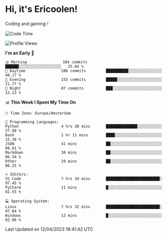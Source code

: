 # Hi, it's Ericoolen!
Coding and gaming！

<!--START_SECTION:waka-->
![Code Time](http://img.shields.io/badge/Code%20Time-742%20hrs%2057%20mins-blue)

![Profile Views](http://img.shields.io/badge/Profile%20Views-1-blue)

**I'm an Early 🐤** 

```text
🌞 Morning                184 commits         ██████░░░░░░░░░░░░░░░░░░░   25.84 % 
🌆 Daytime                286 commits         ██████████░░░░░░░░░░░░░░░   40.17 % 
🌃 Evening                155 commits         █████░░░░░░░░░░░░░░░░░░░░   21.77 % 
🌙 Night                  87 commits          ███░░░░░░░░░░░░░░░░░░░░░░   12.22 % 
```


📊 **This Week I Spent My Time On** 

```text
🕑︎ Time Zone: Europe/Amsterdam

💬 Programming Languages: 
Python                   4 hrs 30 mins       ██████████████░░░░░░░░░░░   57.98 % 
Bash                     1 hr 11 mins        ████░░░░░░░░░░░░░░░░░░░░░   15.38 % 
JSON                     41 mins             ██░░░░░░░░░░░░░░░░░░░░░░░   08.81 % 
Markdown                 30 mins             ██░░░░░░░░░░░░░░░░░░░░░░░   06.54 % 
Other                    29 mins             ██░░░░░░░░░░░░░░░░░░░░░░░   06.25 % 

🔥 Editors: 
VS Code                  7 hrs 34 mins       ████████████████████████░   97.45 % 
PyCharm                  11 mins             █░░░░░░░░░░░░░░░░░░░░░░░░   02.55 % 

💻 Operating System: 
Linux                    7 hrs 32 mins       ████████████████████████░   97.04 % 
Windows                  13 mins             █░░░░░░░░░░░░░░░░░░░░░░░░   02.96 % 
```


 Last Updated on 12/04/2023 18:41:42 UTC
<!--END_SECTION:waka-->

